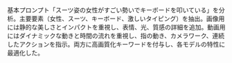基本プロンプト「スーツ姿の女性がすごい勢いでキーボードを叩いている」を分析。主要要素（女性、スーツ、キーボード、激しいタイピング）を抽出。画像用には静的な美しさとインパクトを重視し、表情、光、質感の詳細を追加。動画用にはダイナミックな動きと時間の流れを重視し、指の動き、カメラワーク、連続したアクションを指示。両方に高画質化キーワードを付与し、各モデルの特性に最適化した。